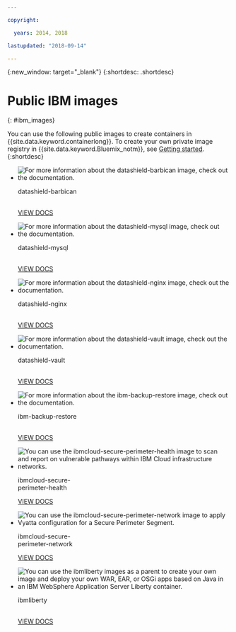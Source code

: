 ```yaml
---

copyright:

  years: 2014, 2018

lastupdated: "2018-09-14"

---
```


{:new_window: target="_blank"}
{:shortdesc: .shortdesc}

# Public IBM images
{: #ibm_images}

You can use the following public images to create containers in {{site.data.keyword.containerlong}}. To create your own private image registry in {{site.data.keyword.Bluemix_notm}}, see [Getting started](/docs/services/Registry?topic=registry-index).
{:shortdesc}


<ul class="runtimeIconList">
  
<li>
<p class="runtimeIcon"><img src="images/container-image_ibm.svg" alt="For more information about the datashield-barbican image, check out the documentation."></p>
<p class="runtimeTitle">datashield-barbican<br /> <br /></p>
<p class="runtimeLink"><a format="html" href="/docs/services/RegistryImages/datashield-barbican?topic=RegistryImages-datashield-barbican_starter" scope="peer" title="For more information about the datashield-barbican image, check out the documentation.">VIEW DOCS</a></p>
</li>

<li>
<p class="runtimeIcon"><img src="images/container-image_ibm.svg" alt="For more information about the datashield-mysql image, check out the documentation."></p>
<p class="runtimeTitle">datashield-mysql<br /> <br /></p>
<p class="runtimeLink"><a format="html" href="/docs/services/RegistryImages/datashield-mysql?topic=RegistryImages-datashield-mysql_starter" scope="peer" title="For more information about the datashield-mysql image, check out the documentation.">VIEW DOCS</a></p>
</li>

<li>
<p class="runtimeIcon"><img src="images/container-image_ibm.svg" alt="For more information about the datashield-nginx image, check out the documentation."></p>
<p class="runtimeTitle">datashield-nginx<br /> <br /></p>
<p class="runtimeLink"><a format="html" href="/docs/services/RegistryImages/datashield-nginx?topic=RegistryImages-datashield-nginx_starter" scope="peer" title="For more information about the datashield-nginx image, check out the documentation.">VIEW DOCS</a></p>
</li>

<li>
<p class="runtimeIcon"><img src="images/container-image_ibm.svg" alt="For more information about the datashield-vault image, check out the documentation."></p>
<p class="runtimeTitle">datashield-vault<br /> <br /></p>
<p class="runtimeLink"><a format="html" href="/docs/services/RegistryImages/datashield-vault?topic=RegistryImages-datashield-vault_starter" scope="peer" title="For more information about the datashield-vault image, check out the documentation.">VIEW DOCS</a></p>
</li>

<li>
<p class="runtimeIcon"><img src="images/container-image_ibm.svg" alt="For more information about the ibm-backup-restore image, check out the documentation."></p>
<p class="runtimeTitle">ibm-backup-restore<br /> <br /></p>
<p class="runtimeLink"><a format="html" href="/docs/services/RegistryImages/ibm-backup-restore?topic=RegistryImages-ibmbackup_restore_starter" scope="peer" title="For more information about the ibm-backup-restore image, check out the documentation.">VIEW DOCS</a></p>
</li>
  
<li>
<p class="runtimeIcon"><img src="images/container-image_ibm.svg" alt="You can use the ibmcloud-secure-perimeter-health image to scan and report on vulnerable pathways within IBM Cloud infrastructure networks."></p>
<p class="runtimeTitle">ibmcloud-secure-<br />perimeter-health</p>
<p class="runtimeLink"><a format="html"
href="/docs/services/RegistryImages/ibmcloud-secure-perimeter-health?topic=RegistryImages-ibmcloud-secure-perimeter-health" scope="peer"
 title="You can use the ibmcloud-secure-perimeter-health image to scan and report on exposed pathways within IBM Cloud infrastructure networks.">VIEW DOCS</a></p>
</li>

<li>
<p class="runtimeIcon"><img src="images/container-image_ibm.svg" alt="You can use the ibmcloud-secure-perimeter-network image to apply Vyatta configuration for a Secure Perimeter Segment."></p>
<p class="runtimeTitle">ibmcloud-secure-<br />perimeter-network</p>
<p class="runtimeLink"><a format="html"
href="/docs/services/RegistryImages/ibmcloud-secure-perimeter-network?topic=RegistryImages-ibmcloud-secure-perimeter-network" scope="peer"
 title="You can use the ibmcloud-secure-perimeter-network image to apply Vyatta configuration for a Secure Perimeter Segment.">VIEW DOCS</a></p>
</li>

<li>
<p class="runtimeIcon"><img src="images/container-image_ibm.svg" alt="You can use the ibmliberty images as a parent to create your own image and deploy your own WAR, EAR, or OSGi apps based on Java in an IBM WebSphere Application Server Liberty container."></p>
<p class="runtimeTitle">ibmliberty<br /> <br /></p>
<p class="runtimeLink"><a format="html" href="/docs/services/RegistryImages/ibmliberty?topic=RegistryImages-ibmliberty" scope="peer" title="You can use the ibmliberty images as a parent to create your own image and deploy your own WAR, EAR, or OSGi apps based on Java in an IBM WebSphere Application Server Liberty container.">VIEW DOCS</a></p>
</li>

</ul>
